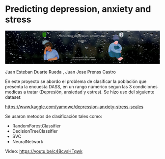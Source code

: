 # Predicting depression, anxiety and stress

<img src="Banner (1).png">

Juan Esteban Duarte Rueda , Juan Jose Prenss Castro

En este proyecto se abordo el problema de clasificar la población que presenta la encuesta DASS, en un rango númerico segun las 3 condiciones medicas a tratar (Depresión, ansiedad y estres). Se hizo uso del siguiente dataset:

https://www.kaggle.com/yamqwe/depression-anxiety-stress-scales

Se usaron metodos de clasificación tales como: 
* RandomForestClassifier
* DecisionTreeClassifier
* SVC
* NeuralNetwork

Video: https://youtu.be/c4BcvsHTqwk
